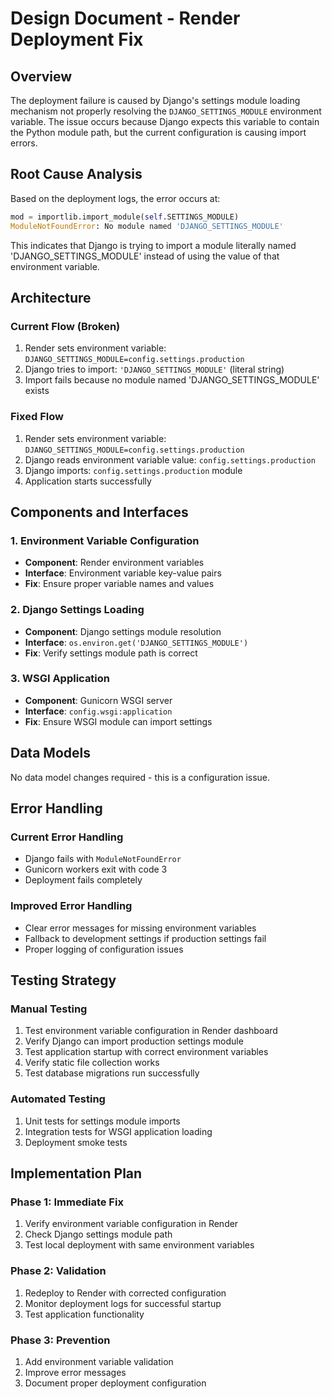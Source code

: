 # Design Document - Render Deployment Fix

## Overview

The deployment failure is caused by Django's settings module loading mechanism not properly resolving the `DJANGO_SETTINGS_MODULE` environment variable. The issue occurs because Django expects this variable to contain the Python module path, but the current configuration is causing import errors.

## Root Cause Analysis

Based on the deployment logs, the error occurs at:
```python
mod = importlib.import_module(self.SETTINGS_MODULE)
ModuleNotFoundError: No module named 'DJANGO_SETTINGS_MODULE'
```

This indicates that Django is trying to import a module literally named 'DJANGO_SETTINGS_MODULE' instead of using the value of that environment variable.

## Architecture

### Current Flow (Broken)
1. Render sets environment variable: `DJANGO_SETTINGS_MODULE=config.settings.production`
2. Django tries to import: `'DJANGO_SETTINGS_MODULE'` (literal string)
3. Import fails because no module named 'DJANGO_SETTINGS_MODULE' exists

### Fixed Flow
1. Render sets environment variable: `DJANGO_SETTINGS_MODULE=config.settings.production`
2. Django reads environment variable value: `config.settings.production`
3. Django imports: `config.settings.production` module
4. Application starts successfully

## Components and Interfaces

### 1. Environment Variable Configuration
- **Component**: Render environment variables
- **Interface**: Environment variable key-value pairs
- **Fix**: Ensure proper variable names and values

### 2. Django Settings Loading
- **Component**: Django settings module resolution
- **Interface**: `os.environ.get('DJANGO_SETTINGS_MODULE')`
- **Fix**: Verify settings module path is correct

### 3. WSGI Application
- **Component**: Gunicorn WSGI server
- **Interface**: `config.wsgi:application`
- **Fix**: Ensure WSGI module can import settings

## Data Models

No data model changes required - this is a configuration issue.

## Error Handling

### Current Error Handling
- Django fails with `ModuleNotFoundError`
- Gunicorn workers exit with code 3
- Deployment fails completely

### Improved Error Handling
- Clear error messages for missing environment variables
- Fallback to development settings if production settings fail
- Proper logging of configuration issues

## Testing Strategy

### Manual Testing
1. Test environment variable configuration in Render dashboard
2. Verify Django can import production settings module
3. Test application startup with correct environment variables
4. Verify static file collection works
5. Test database migrations run successfully

### Automated Testing
1. Unit tests for settings module imports
2. Integration tests for WSGI application loading
3. Deployment smoke tests

## Implementation Plan

### Phase 1: Immediate Fix
1. Verify environment variable configuration in Render
2. Check Django settings module path
3. Test local deployment with same environment variables

### Phase 2: Validation
1. Redeploy to Render with corrected configuration
2. Monitor deployment logs for successful startup
3. Test application functionality

### Phase 3: Prevention
1. Add environment variable validation
2. Improve error messages
3. Document proper deployment configuration
